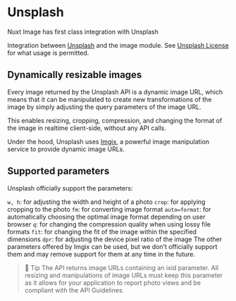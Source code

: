 # Unsplash

Nuxt Image has first class integration with Unsplash

Integration between [Unsplash](https://unsplash.com/documentation#dynamically-resizable-images) and the image module. See [Unsplash License](https://unsplash.com/license) for what usage is permitted.

## Dynamically resizable images

Every image returned by the Unsplash API is a dynamic image URL, which means that it can be manipulated to create new transformations of the image by simply adjusting the query parameters of the image URL.

This enables resizing, cropping, compression, and changing the format of the image in realtime client-side, without any API calls.

Under the hood, Unsplash uses [Imgix](/providers/imgix), a powerful image manipulation service to provide dynamic image URLs.

## Supported parameters

Unsplash officially support the parameters:

`w, h`: for adjusting the width and height of a photo
`crop`: for applying cropping to the photo
`fm`: for converting image format
`auto=format`: for automatically choosing the optimal image format depending on user browser
`q`: for changing the compression quality when using lossy file formats
`fit`: for changing the fit of the image within the specified dimensions
`dpr`: for adjusting the device pixel ratio of the image
The other parameters offered by Imgix can be used, but we don’t officially support them and may remove support for them at any time in the future.

>💫 Tip
>The API returns image URLs containing an ixid parameter. All resizing and manipulations of image URLs must keep this parameter as it allows for your application to report photo views and be compliant with the API Guidelines.
